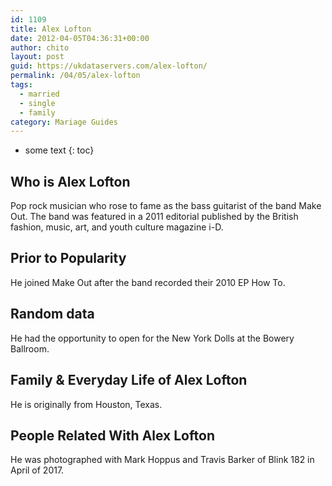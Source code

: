 ```yaml
---
id: 1109
title: Alex Lofton
date: 2012-04-05T04:36:31+00:00
author: chito
layout: post
guid: https://ukdataservers.com/alex-lofton/
permalink: /04/05/alex-lofton  
tags:
  - married
  - single
  - family
category: Mariage Guides
---
```


* some text
{: toc}


## Who is  Alex Lofton
                  
                  
                  
Pop rock musician who rose to fame as the bass guitarist of the band Make Out. The band was featured in a 2011 editorial published by the British fashion, music, art, and youth culture magazine i-D.
                  
                
                
                
## Prior to Popularity 
                  
                  
                  
He joined Make Out after the band recorded their 2010 EP How To.
                  
                
                
                
## Random data 
                  
                  
                  
He had the opportunity to open for the New York Dolls at the Bowery Ballroom.
                  
                
                
                
## Family & Everyday Life of Alex Lofton
                  
                  
                  
He is originally from Houston, Texas.
                  
                
                
                
## People Related With  Alex Lofton
                  
                  
                  
He was photographed with Mark Hoppus and Travis Barker of Blink 182 in April of 2017. 
                  
                
              
            
          
          
          
    
    
  
